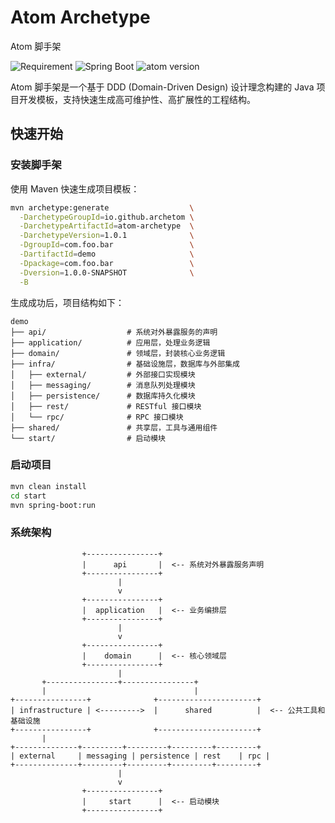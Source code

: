 # Atom Archetype

Atom 脚手架

![Requirement](https://img.shields.io/badge/JDK-17+-green.svg)
![Spring Boot](https://img.shields.io/badge/Spring_Boot-3.4.4-brightgreen.svg)
![atom version](https://img.shields.io/badge/Atom_Archetype-1.0.1-blue)

Atom 脚手架是一个基于 DDD (Domain-Driven Design) 设计理念构建的 Java 项目开发模板，支持快速生成高可维护性、高扩展性的工程结构。

## 快速开始
### 安装脚手架
使用 Maven 快速生成项目模板：

``` bash
mvn archetype:generate                  \
  -DarchetypeGroupId=io.github.archetom \
  -DarchetypeArtifactId=atom-archetype  \
  -DarchetypeVersion=1.0.1              \
  -DgroupId=com.foo.bar                 \
  -DartifactId=demo                     \
  -Dpackage=com.foo.bar                 \
  -Dversion=1.0.0-SNAPSHOT              \
  -B
```

生成成功后，项目结构如下：
```
demo
├── api/                  # 系统对外暴露服务的声明
├── application/          # 应用层，处理业务逻辑
├── domain/               # 领域层，封装核心业务逻辑
├── infra/                # 基础设施层，数据库与外部集成
│   ├── external/         # 外部接口实现模块
│   ├── messaging/        # 消息队列处理模块
│   ├── persistence/      # 数据库持久化模块
│   ├── rest/             # RESTful 接口模块
│   └── rpc/              # RPC 接口模块
├── shared/               # 共享层，工具与通用组件
└── start/                # 启动模块
```

### 启动项目
``` bash
mvn clean install
cd start
mvn spring-boot:run
```

### 系统架构

```
                +----------------+
                |      api       |  <-- 系统对外暴露服务声明
                +----------------+
                        |
                        v
                +----------------+
                |  application   |  <-- 业务编排层
                +----------------+
                        |
                        v
                +----------------+
                |    domain      |  <-- 核心领域层
                +----------------+
                        |
       +----------------+----------------+
       |                                 |
+----------------+              +----------------------+
| infrastructure | <--------->  |      shared          |  <-- 公共工具和基础设施
+----------------+              +----------------------+
       |
+--------------+---------+---------+---------+---------+
| external     | messaging | persistence | rest    | rpc |
+--------------+---------+---------+---------+---------+
                        |
                        v
                +----------------+
                |     start      |  <-- 启动模块
                +----------------+
```
